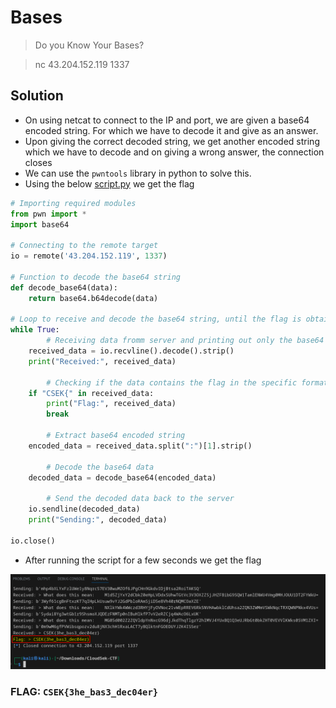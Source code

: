 # Bases

> Do you Know Your Bases?

> nc 43.204.152.119 1337

## Solution

- On using netcat to connect to the IP and port, we are given a base64 encoded string. For which we have to decode it and give as an answer.
- Upon giving the correct decoded string, we get another encoded string which we have to decode and on giving a wrong answer, the connection closes
- We can use the `pwntools` library in python to solve this.
- Using the below [script.py](bases_script.py) we get the flag

```python
# Importing required modules
from pwn import *
import base64

# Connecting to the remote target
io = remote('43.204.152.119', 1337)

# Function to decode the base64 string
def decode_base64(data):
    return base64.b64decode(data)

# Loop to receive and decode the base64 string, until the flag is obtained
while True:
		# Receiving data fromm server and printing out only the base64 string
    received_data = io.recvline().decode().strip()
    print("Received:", received_data)
		
		# Checking if the data contains the flag in the specific format
    if "CSEK{" in received_data:
        print("Flag:", received_data)
        break
    
		# Extract base64 encoded string 
    encoded_data = received_data.split(":")[1].strip()
		
		# Decode the base64 data
    decoded_data = decode_base64(encoded_data)

		# Send the decoded data back to the server
    io.sendline(decoded_data)
    print("Sending:", decoded_data)

io.close()
```

- After running the script for a few seconds we get the flag

![flag](Untitled.png)

### **FLAG: `CSEK{3he_bas3_dec04er}`**